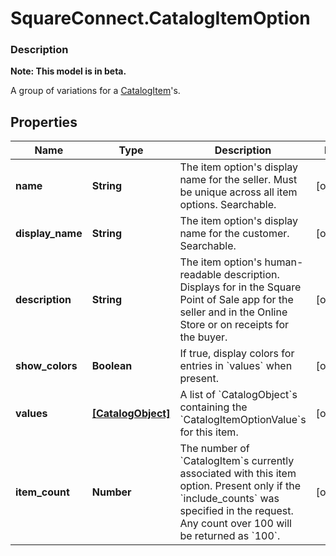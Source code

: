 # SquareConnect.CatalogItemOption

### Description
**Note: This model is in beta.**

A group of variations for a [CatalogItem](#type-catalogitem)'s.

## Properties
Name | Type | Description | Notes
------------ | ------------- | ------------- | -------------
**name** | **String** | The item option&#39;s display name for the seller. Must be unique across all item options. Searchable. | [optional] 
**display_name** | **String** | The item option&#39;s display name for the customer. Searchable. | [optional] 
**description** | **String** | The item option&#39;s human-readable description. Displays for in the Square Point of Sale app for the seller and in the Online Store or on receipts for the buyer. | [optional] 
**show_colors** | **Boolean** | If true, display colors for entries in &#x60;values&#x60; when present. | [optional] 
**values** | [**[CatalogObject]**](CatalogObject.md) | A list of &#x60;CatalogObject&#x60;s containing the &#x60;CatalogItemOptionValue&#x60;s for this item. | [optional] 
**item_count** | **Number** | The number of &#x60;CatalogItem&#x60;s currently associated with this item option. Present only if the &#x60;include_counts&#x60; was specified in the request. Any count over 100 will be returned as &#x60;100&#x60;. | [optional] 


